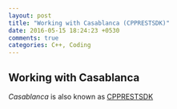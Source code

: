 ```yaml
---
layout: post
title: "Working with Casablanca (CPPRESTSDK)"
date: 2016-05-15 18:24:23 +0530
comments: true
categories: C++, Coding 
---
```

## Working with Casablanca
*Casablanca* is also known as [CPPRESTSDK](github.com/microsoft/cpprestsdk)